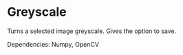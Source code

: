 # Greyscale
Turns a selected image greyscale. Gives the option to save.

Dependencies: Numpy, OpenCV
